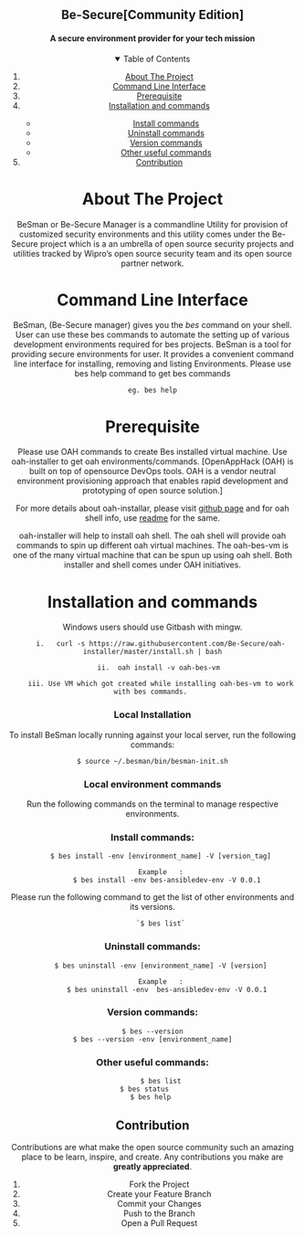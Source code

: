  <h2 align="center">Be-Secure[Community Edition]</h2>
   
<p> <center> <h4 align="center"> A secure environment provider for your tech mission </h4> </p>

<!-- TABLE OF CONTENTS -->
<details open="open">
  <summary>Table of Contents</summary>
  <ol>
    <li>
      <a href="#BeSman">About The Project</a>     
    </li>
    <li>
      <a href="#Command-Line-Interface">Command Line Interface</a></li>
    <li><a href="#Prerequisite">Prerequisite</a></li>	  
    <li><a href="#Installation-and-commands">Installation and commands</a></li>
	       <ul>
        <li><a href="#Install-commands">Install commands</a></li>
	<li><a href="#Uninstall-commands">Uninstall commands</a></li>
        <li><a href="#Version-commands">Version commands</a></li>
       <li><a href="#Other-useful-commands">Other useful commands</a></li>	       
      </ul>
    <li><a href="#Contribution">Contribution</a></li>
  </ol>
</details>


<!-- ABOUT THE PROJECT  -->
# About The Project 

BeSman or Be-Secure  Manager is a commandline Utility for provision of customized security environments and this utility comes under the Be-Secure project which is a an umbrella of open source security projects and utilities tracked by Wipro’s open source security team and its open source partner network.


<!-- GETTING STARTED -->
# Command Line Interface
BeSman, (Be-Secure manager) gives you the *bes* command on your shell. User can use these bes commands to automate the setting up of various development environments required for bes projects.
BeSman is a tool for providing secure environments for user. It provides a convenient command line interface for installing, removing and listing Environments. Please use bes help command to get bes commands
	
	eg. bes help


# Prerequisite

Please use OAH commands to create Bes installed virtual machine. Use oah-installer to get oah environments/commands. 
[OpenAppHack (OAH) is built on top of opensource DevOps tools. OAH is a vendor neutral environment provisioning approach that enables rapid development and prototyping of open source solution.]

For more details about oah-installar, please visit [github page](https://github.com/Be-Secure/oah-installer/blob/master/README.md) and for oah shell info, use [readme](https://github.com/Be-Secure/oah-shell/blob/master/README.md) for the same.

oah-installer will help to install oah shell.  The oah shell will provide oah commands to spin up different oah virtual machines. The oah-bes-vm is one of the many virtual machine that can be spun up using oah shell. Both installer and shell comes under OAH initiatives. 


# Installation and commands  
Windows users should use Gitbash with mingw. 

        i.   curl -s https://raw.githubusercontent.com/Be-Secure/oah-installer/master/install.sh | bash
	
        ii.  oah install -v oah-bes-vm 
	
        iii. Use VM which got created while installing oah-bes-vm to work with bes commands. 
 

### Local Installation

To install BeSman locally running against your local server, run the following commands:


	$ source ~/.besman/bin/besman-init.sh


### Local environment commands

Run the following commands on the terminal to manage respective environments.

### Install commands:

        $ bes install -env [environment_name] -V [version_tag]

        Example   :
           $ bes install -env bes-ansibledev-env -V 0.0.1

Please run the following command to get the list of other environments and its versions.

	   	`$ bes list`



### Uninstall commands:

        $ bes uninstall -env [environment_name] -V [version]

        Example   :
           $ bes uninstall -env  bes-ansibledev-env -V 0.0.1


### Version commands:

    $ bes --version
    $ bes --version -env [environment_name]

 
### Other useful commands:        

        $ bes list
        $ bes status        
        $ bes help     


<!-- CONTRIBUTING -->
## Contribution

Contributions are what make the open source community such an amazing place to be learn, inspire, and create. Any contributions you make are **greatly appreciated**.

1. Fork the Project
2. Create your Feature Branch 
3. Commit your Changes
4. Push to the Branch
5. Open a Pull Request



